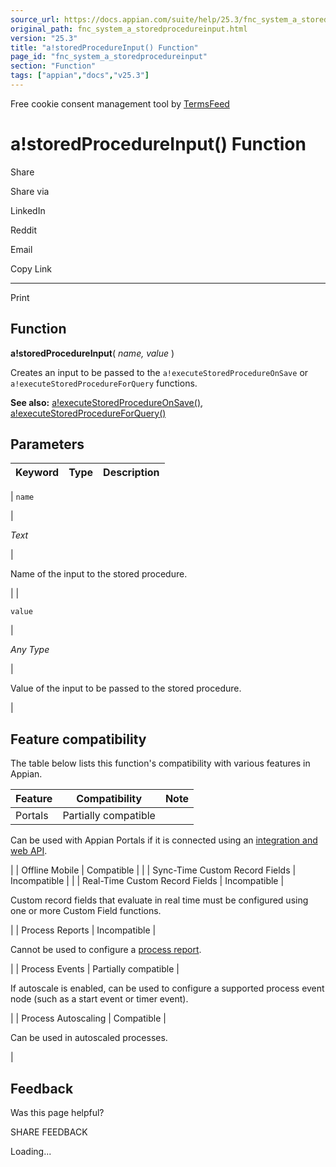 ```yaml
---
source_url: https://docs.appian.com/suite/help/25.3/fnc_system_a_storedprocedureinput.html
original_path: fnc_system_a_storedprocedureinput.html
version: "25.3"
title: "a!storedProcedureInput() Function"
page_id: "fnc_system_a_storedprocedureinput"
section: "Function"
tags: ["appian","docs","v25.3"]
---
```



Free cookie consent management tool by [TermsFeed](https://www.termsfeed.com/)

# a!storedProcedureInput() Function

Share

Share via

LinkedIn

Reddit

Email

Copy Link

* * *

Print

## Function

**a!storedProcedureInput**( _name, value_ )

Creates an input to be passed to the `a!executeStoredProcedureOnSave` or `a!executeStoredProcedureForQuery` functions.

**See also:** [a!executeStoredProcedureOnSave()](Execute_Stored_Procedure_Smart_Service.html#a!executestoredprocedureonsave\(\)), [a!executeStoredProcedureForQuery()](fnc_system_a_executestoredprocedureforquery.html)

## Parameters

| Keyword | Type | Description |
| --- | --- | --- |
|
`name`

 |

_Text_

 |

Name of the input to the stored procedure.

 |
|

`value`

 |

_Any Type_

 |

Value of the input to be passed to the stored procedure.

 |

## Feature compatibility

The table below lists this function's compatibility with various features in Appian.

| Feature | Compatibility | Note |
| --- | --- | --- |
| Portals | Partially compatible |
Can be used with Appian Portals if it is connected using an [integration and web API](portals-design.html#using-partially-compatible-functions-and-objects-in-a-portal).

 |
| Offline Mobile | Compatible |  |
| Sync-Time Custom Record Fields | Incompatible |  |
| Real-Time Custom Record Fields | Incompatible |

Custom record fields that evaluate in real time must be configured using one or more Custom Field functions.

 |
| Process Reports | Incompatible |

Cannot be used to configure a [process report](Process_Reports.html).

 |
| Process Events | Partially compatible |

If autoscale is enabled, can be used to configure a supported process event node (such as a start event or timer event).

 |
| Process Autoscaling | Compatible |

Can be used in autoscaled processes.

 |

## Feedback

Was this page helpful?

SHARE FEEDBACK

Loading...